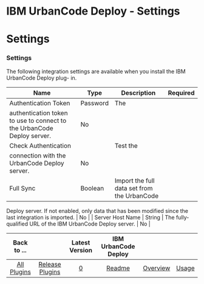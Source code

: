
IBM UrbanCode Deploy - Settings
===============================

# Settings


### Settings




The following integration settings are available when you install the IBM UrbanCode Deploy plug-
in.


| Name | Type | Description | Required |
| --- | --- | --- | --- |
| Authentication Token | Password | The
authentication token to use to connect to the UrbanCode Deploy server. | No |
| Check Authentication |  | Test the
connection with the UrbanCode Deploy server. | No |
| Full Sync | Boolean | Import the full data set from the UrbanCode
Deploy server. If not enabled, only data that has been modified since the last integration is imported.
| No |
|
Server Host Name | String | The fully-qualified URL of the IBM UrbanCode Deploy server. | No |



|Back to ...||Latest Version|IBM UrbanCode Deploy |||
| :---: | :---: | :---: | :---: | :---: | :---: |
|[All Plugins](../../index.md)|[Release Plugins](../README.md)|[0]()|[Readme](README.md)|[Overview](overview.md)|[Usage](usage.md)|
